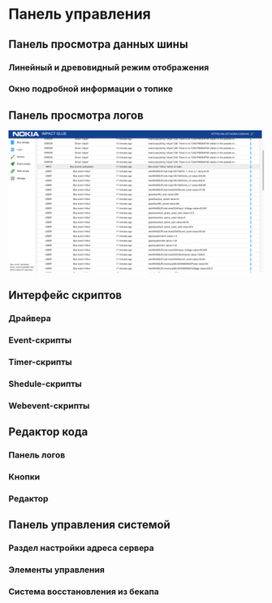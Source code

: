 # Панель управления


## Панель просмотра данных шины

### Линейный и древовидный режим отображения

### Окно подробной информации о топике

## Панель просмотра логов

![Система логов](images/logsList.png "Система логов")

## Интерфейс скриптов

<!-- Написать про разные названия обьектов для разных скриптов -->  

<!-- Написать про автоматический рестарт скриптов и драйверов при изменении обьекта, статуса или названия -->  

<!-- В этом разделе общие сведения, а в следующих — конкретные по каждому типу скриптов --> 

### Драйвера

### Event-cкрипты

<!-- Уточнить, что их можно запускать из панели кнопкой run once --> 

### Timer-cкрипты

### Shedule-cкрипты

### Webevent-cкрипты

<!-- Написать про то, как формируется endpoint --> 
<!-- Написать про то, что можно ткнуть на endpoint в таблице и перейти на него --> 

## Редактор кода

### Панель логов

### Кнопки

### Редактор

<!-- Написать про автоматический рестарт скриптов и драйверов при сохранении или изменении обьекта или названия -->  
<!-- Написать про сохранение и рестарт скрипта по ctrl-s -->  


## Панель управления системой 

<!-- про экспорт не писать, его скоро выпилим --> 

### Раздел настройки адреса сервера

<!-- Написать про то, что панель управления — фронтенд к системе, и может быть запущена даже локально --> 

### Элементы управления

### Система восстановления из бекапа


<!--


Панель управления Glue включает в себя:
- таблицу данных, поступающих на центральную шину (bus) от различных устройств
- список логов, поступающих из различных скриптов и драйверов
- редактор драйверов и пользовательских скриптов (driver, web-event scripts, bus-event scripts, ...)
- страница с настройками

![Настройки Glue](images/managePanel.png "Настройки Glue")

На странице с настройками можно
- выбрать сервер, с которым будет работать панель
- выбрать TSDB, в которую будет происходить экспорт данных
- перезапустить сервис Glue
- перезапустить Glue с обновлением (выполняется git reset --hard, будут перезаписаны все изменения в коде Glue! )
- удалить все данные из центральной шины
- очистить все хранилище данных

## Bus

Общая шина — это быстрая in-memory база данных ключ-значение, в которой ключом является стандартизованный адрес устройства или датчика, а значением — последние данные с этого устройства или датчика.
Дополнительно, на шине хранится метаинформация - время получения последнего события, тип (единица измерения, например) и набор тегов.

![Шина](images/busList.png "Шина")

Данные, поступающие в шину обновляются в веб-панели с интервалом, заданным пользователем (от 0.5 до 5 сек). Существует и возможность приостановить обновление данных.

Данные могут быть представлены в виде списка или древовидной иерархии, генерируемой на основе названия топика.

Экспорт значений можно включать и отключать индивидуально для каждого источника. Для экспорта может использоваться [InfluxData (InfluxDB)](https://www.influxdata.com/) или [Nokia IMPACT](https://networks.nokia.com/solutions/iot-platform).

![Настройки TSDB](images/managePanel.png "Настройки TSDB")

Включить экспорт данных в IMPACT или InfluxDB можно на странице настроек (пункт Manage в левом боковом меню).

## Scripts
Скрипты — это обособленные части кода, которые реализуют прикладную логику: расчет, изменение, реакции, выдача данных.
Скрипты бывают нескольких видов:
- **drivers**
- **bus-event**
- **web-event**
- **timer-event**




Скрипты могут находиться в активном и неактивном состоянии.  
Скрипт, находящийся в активном состоянии, Glue будет пытаться включить непосредственно в момент активации и каждый раз при перезапуске. Скрипт можно принудительно перезапустить, если это необходимо.  
Неактивные скрипты никак не участвуют в работе системы до момента их активации.  

При успешном запуске скрипта, его статус изменяется на "Started". В случае, если возникли какие-либо ошибки, это будет отображено в его статусе, а в логах будет указана причина ошибки.  

![Статусы скриптов](images/scriptStatuses.png "Статусы скриптов")




Используя встроенный в Glue Panel редактор скриптов, вы можете создавать, тестировать и запускать скрипты драйверов на языке Lua.  

![Список драйверов](images/driversList.png "Список драйверов")  

Скрипты можно создавать, редактировать, включать/отключать, перезапускать и удалять.  

![Редактирование скриптов драйвера](images/driverEdit.png "Редактирование скриптов драйвера")  

--> 
